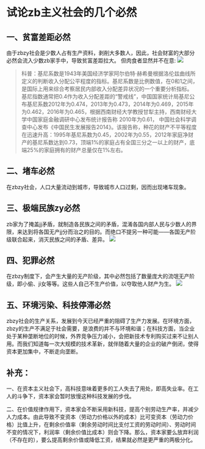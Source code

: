 # 试论zb主义社会的几个必然
## 一、贫富差距必然
由于zbzy社会是少数人占有生产资料，剥削大多数人，因此，社会财富的大部分必然会流入少数zb家手中，导致贫富差距拉大。
但肉食者显然并不在意:
![](http://tieba.baidu.com/photo/p?kw=%E8%BE%A9%E8%AF%81%E6%B3%95%E7%9A%84%E8%A6%81%E7%B4%A0&flux=1&tid=5205157036&pic_id=39e3fd0b19d8bc3ee99a496d888ba61ea9d3456e&pn=1&fp=2&see_lz=1&red_tag=q2952509705)
>  科普：基尼系数是1943年美国经济学家阿尔伯特·赫希曼根据洛伦兹曲线所定义的判断收入分配公平程度的指标。基尼系数是比例数值，在0和1之间，是国际上用来综合考察居民内部收入分配差异状况的一个重要分析指标。
 基尼指数通常把0.4作为收入分配差距的“警戒线”，中国国家统计局基尼公布基尼系数2012年为0.474，2013年为0.473，2014年为0.469，2015年为0.462，2016年为0.465，根据西南财经大学教授甘犁主持，西南财经大学中国家庭金融调研中心发布统计报告称 2010年为0.61，
中国社会科学调查中心发布《中国民生发展报告2014》。该报告称，种花的财产不平等程度在迅速升高：1995年基尼系数为0.45，2002年为0.55，2012年家庭净财产的基尼系数达到0.73，顶端1%的家庭占有全国三分之一以上的财产，底端25%的家庭拥有的财产总量仅在1%左右。
## 二、堵车必然
在zbzy社会，人口大量流动到城市，导致城市人口过剩，因而出现堵车现象。
## 三、极端民族zy必然
zb家为了掩盖jj矛盾，就制造各民族之间的矛盾，混淆各国内部人民与少数人的界限，来达到将各国无产jj分而治之的目的。而绝口不提另一种可能——各国无产阶级联合起来，消灭民族之间的矛盾、差异。
![](http://tieba.baidu.com/photo/p?kw=%E8%BE%A9%E8%AF%81%E6%B3%95%E7%9A%84%E8%A6%81%E7%B4%A0&flux=1&tid=5205157036&pic_id=3840324b20a44623e96a10c59222720e0df3d75d&pn=1&fp=2&see_lz=1&red_tag=x3071712138)
## 四、犯罪必然
在zbzy制度下，会产生大量的无产阶级，其中必然包括了数量庞大的流氓无产阶级，即小偷、ji女等等。这些人自己不生产价值，以夺取他人财产为生。
![](http://tieba.baidu.com/photo/p?kw=%E8%BE%A9%E8%AF%81%E6%B3%95%E7%9A%84%E8%A6%81%E7%B4%A0&flux=1&tid=5205157036&pic_id=4eb7d06fddc451dae96cac4cbcfd5266d1163266&pn=1&fp=2&see_lz=1&red_tag=o3115082868)
## 五、环境污染、科技停滞必然
zbzy社会的生产关系，发展到今天已经严重的阻碍了生产力发展。在环境方面，zbzy的生产不满足于社会需要，是浪费的并不与环境和谐；在科技方面，当企业处于某种垄断地位的时候，外界竞争压力减小，会把新技术专利购买过来不让别人用。而我们知道每一次大规模的技术革新，就伴随着大量的企业的破产倒闭，使得资本更加集中，不断走向垄断。
## 补充：
一、在资本主义社会下，高科技意味着更多的工人失去了用处，即高失业率。在工人的斗争下，资本家会暂时放慢这种科技发展的步伐。

二、在价值规律作用下，资本家会不断采用新科技，提高个别劳动生产率，并减少人力成本。由此导致不变资本（劳动力价格以外的成本）比可变资本（劳动力价格）比值上升，在剩余价值率（剩余劳动时间比支付工资的劳动时间）、劳动时间不变的情况下，利润率（剩余价值比成本）则会下降。那么，资本家要么放弃利润（不存在的），要么提高剩余价值或降低工资，结果就必然是更严重的两极分化。
